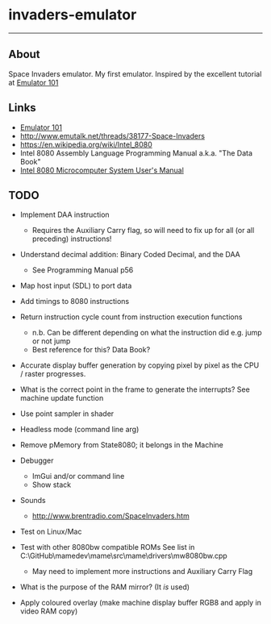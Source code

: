# invaders-emulator

---

## About

Space Invaders emulator. My first emulator. Inspired by the excellent tutorial at [Emulator 101](http://emulator101.com)

## Links

- [Emulator 101](http://emulator101.com)
- http://www.emutalk.net/threads/38177-Space-Invaders
- https://en.wikipedia.org/wiki/Intel_8080
- Intel 8080 Assembly Language Programming Manual a.k.a. "The Data Book"
- [Intel 8080 Microcomputer System User's Manual](http://www.nj7p.info/Manuals/PDFs/Intel/9800153B.pdf)

## TODO

- Implement DAA instruction
  - Requires the Auxiliary Carry flag, so will need to fix up for all (or all preceding) instructions!
- Understand decimal addition: Binary Coded Decimal, and the DAA
  - See Programming Manual p56

- Map host input (SDL) to port data
- Add timings to 8080 instructions 
- Return instruction cycle count from instruction execution functions
  - n.b. Can be different depending on what the instruction did e.g. jump or not jump
  - Best reference for this? Data Book?
- Accurate display buffer generation by copying pixel by pixel as the CPU / raster progresses. 
- What is the correct point in the frame to generate the interrupts? See machine update function
- Use point sampler in shader
- Headless mode (command line arg)
- Remove pMemory from State8080; it belongs in the Machine
- Debugger
  - ImGui and/or command line
  - Show stack
- Sounds
  - http://www.brentradio.com/SpaceInvaders.htm
- Test on Linux/Mac
- Test with other 8080bw compatible ROMs See list in C:\GitHub\mamedev\mame\src\mame\drivers\mw8080bw.cpp
  - May need to implement more instructions and Auxiliary Carry Flag
- What is the purpose of the RAM mirror? (It *is* used)
- Apply coloured overlay (make machine display buffer RGB8 and apply in video RAM copy)
